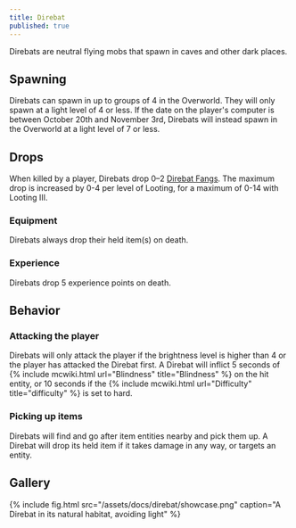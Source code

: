 ```yaml
---
title: Direbat
published: true
---
```


Direbats are neutral flying mobs that spawn in caves and other dark places. 

## Spawning
Direbats can spawn in up to groups of 4 in the Overworld. They will only spawn at a light level of 4 or less. If the date on the player's computer is between October 20th and November 3rd, Direbats will instead spawn in the Overworld at a light level of 7 or less.

## Drops
When killed by a player, Direbats drop 0–2 [Direbat Fangs](Direbat_Fang). The maximum drop is increased by 0-4 per level of Looting, for a maximum of 0-14 with Looting III.
### Equipment
Direbats always drop their held item(s) on death.
### Experience
Direbats drop 5 experience points on death.

## Behavior
### Attacking the player
Direbats will only attack the player if the brightness level is higher than 4 or the player has attacked the Direbat first. A Direbat will inflict 5 seconds of {% include mcwiki.html url="Blindness" title="Blindness" %} on the hit entity, or 10 seconds if the {% include mcwiki.html url="Difficulty" title="difficulty" %} is set to hard.
### Picking up items
Direbats will find and go after item entities nearby and pick them up. A Direbat will drop its held item if it takes damage in any way, or targets an entity.

## Gallery
{% include fig.html src="/assets/docs/direbat/showcase.png" caption="A Direbat in its natural habitat, avoiding light" %}
